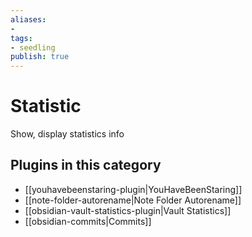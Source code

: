 ```yaml
---
aliases:
- 
tags: 
- seedling 
publish: true
---
```



# Statistic

Show, display statistics info

## Plugins in this category

- [[youhavebeenstaring-plugin|YouHaveBeenStaring]]
- [[note-folder-autorename|Note Folder Autorename]]
- [[obsidian-vault-statistics-plugin|Vault Statistics]]
- [[obsidian-commits|Commits]]
